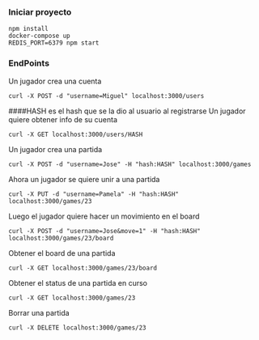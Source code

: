 ### Iniciar proyecto

```
npm install
docker-compose up
REDIS_PORT=6379 npm start
```

### EndPoints

Un jugador crea una cuenta
```
curl -X POST -d "username=Miguel" localhost:3000/users
```
####HASH es el hash que se la dio al usuario al registrarse
Un jugador quiere obtener info de su cuenta
```
curl -X GET localhost:3000/users/HASH
```
Un jugador crea una partida
```
curl -X POST -d "username=Jose" -H "hash:HASH" localhost:3000/games
```
Ahora un jugador se quiere unir a una partida
```
curl -X PUT -d "username=Pamela" -H "hash:HASH" localhost:3000/games/23
```

Luego el jugador quiere hacer un movimiento en el board
```
curl -X POST -d "username=Jose&move=1" -H "hash:HASH" localhost:3000/games/23/board
```
Obtener el board de una partida
```
curl -X GET localhost:3000/games/23/board
```
Obtener el status de una partida en curso
```
curl -X GET localhost:3000/games/23
```
Borrar una partida
```
curl -X DELETE localhost:3000/games/23
```